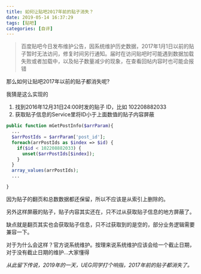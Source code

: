 ```yaml
---
title: 如何让贴吧2017年前的贴子消失？
date: 2019-05-14 16:37:29
tags: [贴吧]
categories: [自评]
---
```


> 百度贴吧今日发布维护公告，因系统维护历史数据，2017年1月1日以前的贴子暂时无法访问，修复时间另行通知。届时在访问贴吧时可能遇到数据加载失败或者加载中，以及帖子数量减少的现象，在查看回帖内容时也可能会报错

那么如何让贴吧2017年以前的贴子都消失呢?

我猜是这么实现的

1. 找到2016年12月31日24:00时发的贴子 ID，比如 102208882033
2. 获取贴子信息的Service里将ID小于上面数值的贴子内容屏蔽

```php
public function mGetPostInfo($arrParam){
  ...
  $arrPostIds = $arrParam['post_id'];
  foreach(arrPostIds as $index => $id) {
    if($id < 102208882033) {
      unset($arrPostIds[$index]);
    }
  }
  array_values(arrPostIds);
  ...

}

```

因为贴子的翻页和总数数据都还保留，所以不应该是从索引上删除的。

另外这样屏蔽的贴子，贴子内容其实还在，只不过从获取贴子信息的地方屏蔽了。

缺点就是翻页其实也会获取贴子信息，只不过获取到的是空的，部分业务逻辑需要兼容一下。

对于为什么会这样？官方说系统维护。按理来说系统维护应该会给一个截止日期，对于没有截止日期的维护...大家懂得

*从此留下传说，2019年的一天，UEG同学打个响指，2017年前的贴子都消失了。*